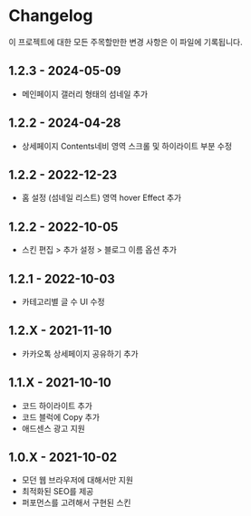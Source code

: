 # Changelog

이 프로젝트에 대한 모든 주목할만한 변경 사항은 이 파일에 기록됩니다.

## 1.2.3 - 2024-05-09

- 메인페이지 갤러리 형태의 섬네일 추가

## 1.2.2 - 2024-04-28

- 상세페이지 Contents네비 영역 스크롤 및 하이라이트 부분 수정

## 1.2.2 - 2022-12-23

- 홈 설정 (섬네일 리스트) 영역 hover Effect 추가

## 1.2.2 - 2022-10-05

- 스킨 편집 > 추가 설정 > 블로그 이름 옵션 추가

## 1.2.1 - 2022-10-03

- 카테고리별 글 수 UI 수정

## 1.2.X - 2021-11-10

- 카카오톡 상세페이지 공유하기 추가

## 1.1.X - 2021-10-10

- 코드 하이라이트 추가
- 코드 블럭에 Copy 추가
- 애드센스 광고 지원

## 1.0.X - 2021-10-02

- 모던 웹 브라우저에 대해서만 지원
- 최적화된 SEO를 제공
- 퍼포먼스를 고려해서 구현된 스킨
